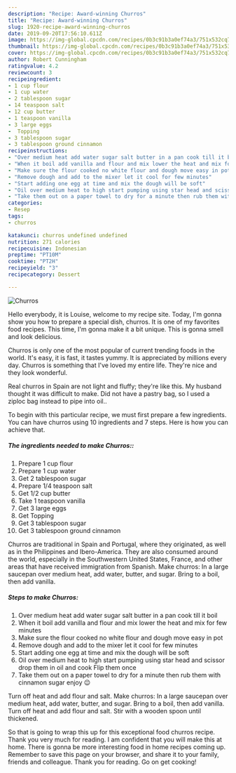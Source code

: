 ```yaml
---
description: "Recipe: Award-winning Churros"
title: "Recipe: Award-winning Churros"
slug: 1920-recipe-award-winning-churros
date: 2019-09-20T17:56:10.611Z
image: https://img-global.cpcdn.com/recipes/0b3c91b3a0ef74a3/751x532cq70/churros-recipe-main-photo.jpg
thumbnail: https://img-global.cpcdn.com/recipes/0b3c91b3a0ef74a3/751x532cq70/churros-recipe-main-photo.jpg
cover: https://img-global.cpcdn.com/recipes/0b3c91b3a0ef74a3/751x532cq70/churros-recipe-main-photo.jpg
author: Robert Cunningham
ratingvalue: 4.2
reviewcount: 3
recipeingredient:
- 1 cup flour
- 1 cup water
- 2 tablespoon sugar
- 14 teaspoon salt
- 12 cup butter
- 1 teaspoon vanilla
- 3 large eggs
-  Topping
- 3 tablespoon sugar
- 3 tablespoon ground cinnamon
recipeinstructions:
- "Over medium heat add water sugar salt butter in a pan cook till it boil"
- "When it boil add vanilla and flour and mix lower the heat and mix for few minutes"
- "Make sure the flour cooked no white flour and dough move easy in pot"
- "Remove dough and add to the mixer let it cool for few minutes"
- "Start adding one egg at time and mix the dough will be soft"
- "Oil over medium heat to high start pumping using star head and scissor drop them in oil and cook Flip them once"
- "Take them out on a paper towel to dry for a minute then rub them with cinnamon sugar enjoy 😉"
categories:
- Resep
tags:
- churros

katakunci: churros undefined undefined
nutrition: 271 calories
recipecuisine: Indonesian
preptime: "PT10M"
cooktime: "PT2H"
recipeyield: "3"
recipecategory: Dessert

---
```



![Churros](https://img-global.cpcdn.com/recipes/0b3c91b3a0ef74a3/751x532cq70/churros-recipe-main-photo.jpg)

Hello everybody, it is Louise, welcome to my recipe site. Today, I'm gonna show you how to prepare a special dish, churros. It is one of my favorites food recipes. This time, I'm gonna make it a bit unique. This is gonna smell and look delicious.

Churros is only one of the most popular of current trending foods in the world. It's easy, it is fast, it tastes yummy. It is appreciated by millions every day. Churros is something that I've loved my entire life. They're nice and they look wonderful.

Real churros in Spain are not light and fluffy; they&#39;re like this. My husband thought it was difficult to make. Did not have a pastry bag, so I used a ziploc bag instead to pipe into oil..


To begin with this particular recipe, we must first prepare a few ingredients. You can have churros using 10 ingredients and 7 steps. Here is how you can achieve that.

##### The ingredients needed to make Churros::

1. Prepare 1 cup flour
1. Prepare 1 cup water
1. Get 2 tablespoon sugar
1. Prepare 1/4 teaspoon salt
1. Get 1/2 cup butter
1. Take 1 teaspoon vanilla
1. Get 3 large eggs
1. Get  Topping
1. Get 3 tablespoon sugar
1. Get 3 tablespoon ground cinnamon


Churros are traditional in Spain and Portugal, where they originated, as well as in the Philippines and Ibero-America. They are also consumed around the world, especially in the Southwestern United States, France, and other areas that have received immigration from Spanish. Make churros: In a large saucepan over medium heat, add water, butter, and sugar. Bring to a boil, then add vanilla. 

##### Steps to make Churros:

1. Over medium heat add water sugar salt butter in a pan cook till it boil
1. When it boil add vanilla and flour and mix lower the heat and mix for few minutes
1. Make sure the flour cooked no white flour and dough move easy in pot
1. Remove dough and add to the mixer let it cool for few minutes
1. Start adding one egg at time and mix the dough will be soft
1. Oil over medium heat to high start pumping using star head and scissor drop them in oil and cook Flip them once
1. Take them out on a paper towel to dry for a minute then rub them with cinnamon sugar enjoy 😉


Turn off heat and add flour and salt. Make churros: In a large saucepan over medium heat, add water, butter, and sugar. Bring to a boil, then add vanilla. Turn off heat and add flour and salt. Stir with a wooden spoon until thickened. 

So that is going to wrap this up for this exceptional food churros recipe. Thank you very much for reading. I am confident that you will make this at home. There is gonna be more interesting food in home recipes coming up. Remember to save this page on your browser, and share it to your family, friends and colleague. Thank you for reading. Go on get cooking!
